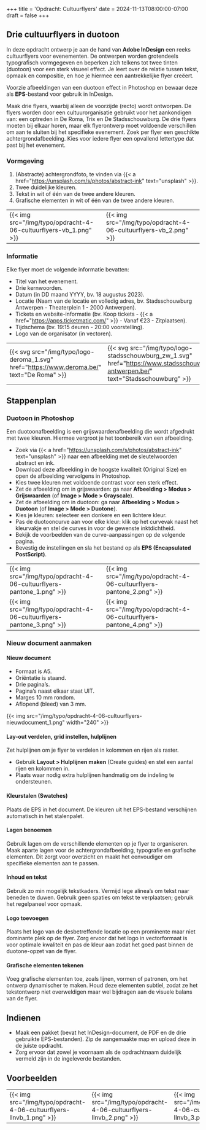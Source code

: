+++
title = 'Opdracht: Cultuurflyers'
date = 2024-11-13T08:00:00-07:00
draft = false
+++

## Drie cultuurflyers in duotoon

In deze opdracht ontwerp je aan de hand van **Adobe InDesign** een reeks cultuurflyers voor evenementen. De ontwerpen worden grotendeels typografisch vormgegeven en beperken zich telkens tot twee tinten (duotoon) voor een sterk visueel effect. Je leert over de relatie tussen tekst, opmaak en compositie, en hoe je hiermee een aantrekkelijke flyer creëert.

Voorzie afbeeldingen van een duotoon effect in Photoshop en bewaar deze als **EPS**-bestand voor gebruik in InDesign.

Maak drie flyers, waarbij alleen de voorzijde (recto) wordt ontworpen. De flyers worden door een cultuurorganisatie gebruikt voor het aankondigen van: een optreden in De Roma, Trix en De Stadsschouwburg. De drie flyers moeten bij elkaar horen, maar elk flyerontwerp moet voldoende verschillen om aan te sluiten bij het specifieke evenement. Zoek per flyer een geschikte achtergrondafbeelding. Kies voor iedere flyer een opvallend lettertype dat past bij het evenement.

### Vormgeving

1. (Abstracte) achtergrondfoto, te vinden via {{< a href="https://unsplash.com/s/photos/abstract-ink" text="unsplash" >}}.
2. Twee duidelijke kleuren.
3. Tekst in wit of één van de twee andere kleuren.
4. Grafische elementen in wit of één van de twee andere kleuren.

| | |
|-|-|
|{{< img src="/img/typo/opdracht-4-06-cultuurflyers-vb_1.png" >}}|{{< img src="/img/typo/opdracht-4-06-cultuurflyers-vb_2.png" >}}|

### Informatie
Elke flyer moet de volgende informatie bevatten:
- Titel van het evenement.
- Drie kernwoorden.
- Datum (in DD maand YYYY, bv. 18 augustus 2023).
- Locatie (Naam van de locatie en volledig adres, bv. Stadsschouwburg Antwerpen - Theaterplein 1 - 2000 Antwerpen).
- Tickets en website-informatie (bv. Koop tickets - {{< a href="https://apps.ticketmatic.com/" >}} - Vanaf €23 - Zitplaatsen).
- Tijdschema (bv. 19:15 deuren - 20:00 voorstelling).
- Logo van de organisator (in vectoren).

| | | |
|-|-|-|
|{{< svg src="/img/typo/logo-deroma_1.svg" href="https://www.deroma.be/" text="De Roma" >}}|{{< svg src="/img/typo/logo-stadsschouwburg_zw_1.svg" href="https://www.stadsschouwburg-antwerpen.be/" text="Stadsschouwburg" >}}|{{< svg src="/img/typo/logo-trix_1.svg" href="https://www.trixonline.be/" text="Trix" >}}|

## Stappenplan

### Duotoon in Photoshop

Een duotoonafbeelding is een grijswaardenafbeelding die wordt afgedrukt met twee kleuren. Hiermee vergroot je het toonbereik van een afbeelding.

- Zoek via {{< a href="https://unsplash.com/s/photos/abstract-ink" text="unsplash" >}} naar een afbeelding met de sleutelwoorden abstract en ink. 
- Download deze afbeelding in de hoogste kwaliteit (Original Size) en open de afbeelding vervolgens in Photoshop.
- Kies twee kleuren met voldoende contrast voor een sterk effect.
- Zet de afbeelding om in grijswaarden: ga naar **Afbeelding > Modus > Grijswaarden** (of **Image > Mode > Grayscale**).
- Zet de afbeelding om in duotoon: ga naar **Afbeelding > Modus > Duotoon** (of **Image > Mode > Duotone**).
- Kies je kleuren: selecteer een donkere en een lichtere kleur.
- Pas de duotooncurve aan voor elke kleur: klik op het curvevak naast het kleurvakje en stel de curves in voor de gewenste inktdichtheid.
- Bekijk de voorbeelden van de curve-aanpassingen op de volgende pagina.
- Bevestig de instellingen en sla het bestand op als **EPS (Encapsulated PostScript)**.

| | |
|-|-|
|{{< img src="/img/typo/opdracht-4-06-cultuurflyers-pantone_1.png" >}}|{{< img src="/img/typo/opdracht-4-06-cultuurflyers-pantone_2.png" >}}|
|{{< img src="/img/typo/opdracht-4-06-cultuurflyers-pantone_3.png" >}}|{{< img src="/img/typo/opdracht-4-06-cultuurflyers-pantone_4.png" >}}|

### Nieuw document aanmaken

#### Nieuw document

- Formaat is A5.
- Oriëntatie is staand.
- Drie pagina’s.
- Pagina’s naast elkaar staat UIT.
- Marges 10 mm rondom.
- Aflopend (bleed) van 3 mm.

{{< img src="/img/typo/opdracht-4-06-cultuurflyers-nieuwdocument_1.png" width="240" >}}

#### Lay-out verdelen, grid instellen, hulplijnen

Zet hulplijnen om je flyer te verdelen in kolommen en rijen als raster.

- Gebruik **Layout > Hulplijnen maken** (Create guides) en stel een aantal rijen en kolommen in.
- Plaats waar nodig extra hulplijnen handmatig om de indeling te ondersteunen.

#### Kleurstalen (Swatches)

Plaats de EPS in het document. De kleuren uit het EPS-bestand verschijnen automatisch in het stalenpalet.

#### Lagen benoemen

Gebruik lagen om de verschillende elementen op je flyer te organiseren. Maak aparte lagen voor de achtergrondafbeelding, typografie en grafische elementen. Dit zorgt voor overzicht en maakt het eenvoudiger om specifieke elementen aan te passen.

#### Inhoud en tekst

Gebruik zo min mogelijk tekstkaders. Vermijd lege alinea’s om tekst naar beneden te duwen. Gebruik geen spaties om tekst te verplaatsen; gebruik het regelpaneel voor opmaak.

#### Logo toevoegen

Plaats het logo van de desbetreffende locatie op een prominente maar niet dominante plek op de flyer. Zorg ervoor dat het logo in vectorformaat is voor optimale kwaliteit en pas de kleur aan zodat het goed past binnen de duotone-opzet van de flyer.

#### Grafische elementen tekenen

Voeg grafische elementen toe, zoals lijnen, vormen of patronen, om het ontwerp dynamischer te maken. Houd deze elementen subtiel, zodat ze het tekstontwerp niet overweldigen maar wel bijdragen aan de visuele balans van de flyer.

## Indienen

- Maak een pakket (bevat het InDesign-document, de PDF en de drie gebruikte EPS-bestanden). Zip de aangemaakte map en upload deze in de juiste opdracht.  
- Zorg ervoor dat zowel je voornaam als de opdrachtnaam duidelijk vermeld zijn in de ingeleverde bestanden.

## Voorbeelden

| | | |
|-|-|-|
|{{< img src="/img/typo/opdracht-4-06-cultuurflyers-llnvb_1.png" >}}|{{< img src="/img/typo/opdracht-4-06-cultuurflyers-llnvb_2.png" >}}|{{< img src="/img/typo/opdracht-4-06-cultuurflyers-llnvb_3.png" >}}|